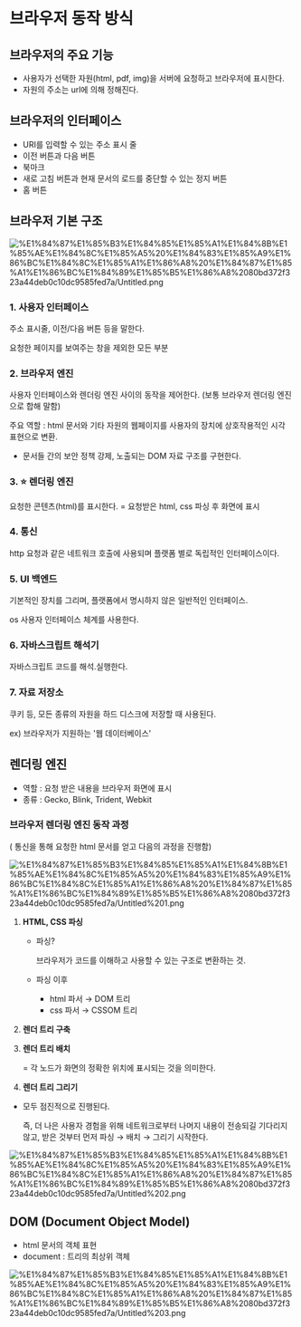 # 브라우저 동작 방식

## 브라우저의 주요 기능

- 사용자가 선택한 자원(html, pdf, img)을 서버에 요청하고 브라우저에 표시한다.
- 자원의 주소는 url에 의해 정해진다.

## 브라우저의 인터페이스

- URI를 입력할 수 있는 주소 표시 줄
- 이전 버튼과 다음 버튼
- 북마크
- 새로 고침 버튼과 현재 문서의 로드를 중단할 수 있는 정지 버튼
- 홈 버튼

## 브라우저 기본 구조

![%E1%84%87%E1%85%B3%E1%84%85%E1%85%A1%E1%84%8B%E1%85%AE%E1%84%8C%E1%85%A5%20%E1%84%83%E1%85%A9%E1%86%BC%E1%84%8C%E1%85%A1%E1%86%A8%20%E1%84%87%E1%85%A1%E1%86%BC%E1%84%89%E1%85%B5%E1%86%A8%2080bd372f323a44deb0c10dc9585fed7a/Untitled.png](%E1%84%87%E1%85%B3%E1%84%85%E1%85%A1%E1%84%8B%E1%85%AE%E1%84%8C%E1%85%A5%20%E1%84%83%E1%85%A9%E1%86%BC%E1%84%8C%E1%85%A1%E1%86%A8%20%E1%84%87%E1%85%A1%E1%86%BC%E1%84%89%E1%85%B5%E1%86%A8%2080bd372f323a44deb0c10dc9585fed7a/Untitled.png)

### 1. 사용자 인터페이스

주소 표시줄, 이전/다음 버튼 등을 말한다.

요청한 페이지를 보여주는 창을 제외한 모든 부분

### 2. 브라우저 엔진

사용자 인터페이스와 렌더링 엔진 사이의 동작을 제어한다. (보통 브라우저 렌더링 엔진으로 합해 말함)

주요 역할 : html 문서와 기타 자원의 웹페이지를 사용자의 장치에 상호작용적인 시각 표현으로 변환.

- 문서들 간의 보안 정책 강제, 노출되는 DOM 자료 구조를 구현한다.

### 3. ⭐️ 렌더링 엔진

요청한 콘텐츠(html)를 표시한다.  = 요청받은 html, css 파싱 후 화면에 표시

### 4. 통신

http 요청과 같은 네트워크 호출에 사용되며 플랫폼 별로 독립적인 인터페이스이다.

### 5. UI 백엔드

기본적인 장치를 그리며, 플랫폼에서 명시하지 않은 일반적인 인터페이스.

os 사용자 인터페이스 체계를 사용한다.

### 6. 자바스크립트 해석기

자바스크립트 코드를 해석.실행한다.

### 7. 자료 저장소

쿠키 등, 모든 종류의 자원을 하드 디스크에 저장할 때 사용된다.

ex) 브라우저가 지원하는 '웹 데이터베이스'

## 렌더링 엔진

- 역할 : 요청 받은 내용을 브라우저 화면에 표시
- 종류 : Gecko, Blink, Trident, Webkit

### 브라우저 렌더링 엔진 동작 과정

( 통신을 통해 요청한 html 문서를 얻고 다음의 과정을 진행함)

![%E1%84%87%E1%85%B3%E1%84%85%E1%85%A1%E1%84%8B%E1%85%AE%E1%84%8C%E1%85%A5%20%E1%84%83%E1%85%A9%E1%86%BC%E1%84%8C%E1%85%A1%E1%86%A8%20%E1%84%87%E1%85%A1%E1%86%BC%E1%84%89%E1%85%B5%E1%86%A8%2080bd372f323a44deb0c10dc9585fed7a/Untitled%201.png](%E1%84%87%E1%85%B3%E1%84%85%E1%85%A1%E1%84%8B%E1%85%AE%E1%84%8C%E1%85%A5%20%E1%84%83%E1%85%A9%E1%86%BC%E1%84%8C%E1%85%A1%E1%86%A8%20%E1%84%87%E1%85%A1%E1%86%BC%E1%84%89%E1%85%B5%E1%86%A8%2080bd372f323a44deb0c10dc9585fed7a/Untitled%201.png)

1. **HTML, CSS 파싱**
    - 파싱?

        브라우저가 코드를 이해하고 사용할 수 있는 구조로 변환하는 것.

    - 파싱 이후
        - html 파서 → DOM 트리
        - css 파서 → CSSOM 트리
2. **렌더 트리 구축**
3. **렌더 트리 배치**

    = 각 노드가 화면의 정확한 위치에 표시되는 것을 의미한다.

4. **렌더 트리 그리기**

- 모두 점진적으로 진행된다.

    즉, 더 나은 사용자 경험을 위해 네트워크로부터 나머지 내용이 전송되길 기다리지 않고, 받은 것부터 먼저 파싱 → 배치 → 그리기 시작한다.

![%E1%84%87%E1%85%B3%E1%84%85%E1%85%A1%E1%84%8B%E1%85%AE%E1%84%8C%E1%85%A5%20%E1%84%83%E1%85%A9%E1%86%BC%E1%84%8C%E1%85%A1%E1%86%A8%20%E1%84%87%E1%85%A1%E1%86%BC%E1%84%89%E1%85%B5%E1%86%A8%2080bd372f323a44deb0c10dc9585fed7a/Untitled%202.png](%E1%84%87%E1%85%B3%E1%84%85%E1%85%A1%E1%84%8B%E1%85%AE%E1%84%8C%E1%85%A5%20%E1%84%83%E1%85%A9%E1%86%BC%E1%84%8C%E1%85%A1%E1%86%A8%20%E1%84%87%E1%85%A1%E1%86%BC%E1%84%89%E1%85%B5%E1%86%A8%2080bd372f323a44deb0c10dc9585fed7a/Untitled%202.png)

## DOM (Document Object Model)

- html 문서의 객체 표현
- document  : 트리의 최상위 객체

![%E1%84%87%E1%85%B3%E1%84%85%E1%85%A1%E1%84%8B%E1%85%AE%E1%84%8C%E1%85%A5%20%E1%84%83%E1%85%A9%E1%86%BC%E1%84%8C%E1%85%A1%E1%86%A8%20%E1%84%87%E1%85%A1%E1%86%BC%E1%84%89%E1%85%B5%E1%86%A8%2080bd372f323a44deb0c10dc9585fed7a/Untitled%203.png](%E1%84%87%E1%85%B3%E1%84%85%E1%85%A1%E1%84%8B%E1%85%AE%E1%84%8C%E1%85%A5%20%E1%84%83%E1%85%A9%E1%86%BC%E1%84%8C%E1%85%A1%E1%86%A8%20%E1%84%87%E1%85%A1%E1%86%BC%E1%84%89%E1%85%B5%E1%86%A8%2080bd372f323a44deb0c10dc9585fed7a/Untitled%203.png)